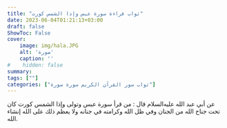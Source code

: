 ```yaml
---
title: "ثواب قراءة سورة عبس وإذا الشمس كورت"
date: 2023-06-04T01:21:13+03:00
draft: false
ShowToc: False
cover:
    image: img/hala.JPG
    alt: 'صورة'
    caption: ''
#    hidden: false
summary: 
tags: [""]
categories: ["ثواب سور القرآن الكريم سورة سورة"]
---
```

عن أبي عبد الله عليه‌السلام
قال : من قرأ سورة عبس وتولى وإذا الشمس كورت كان تحت جناح
الله من الجنان وفي ظل الله وكرامته في جنانه ولا يعظم ذلك على الله
إنشاء الله.

